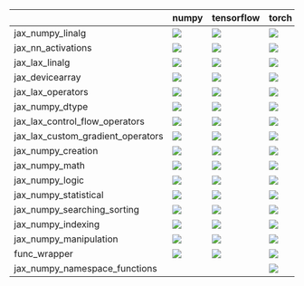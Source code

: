 |                                   | numpy                                                                                                                                                                        | tensorflow                                                                                                                                                                   | torch                                                                                                                                                                        | jax                                                                                                                                                                          |
|:----------------------------------|:-----------------------------------------------------------------------------------------------------------------------------------------------------------------------------|:-----------------------------------------------------------------------------------------------------------------------------------------------------------------------------|:-----------------------------------------------------------------------------------------------------------------------------------------------------------------------------|:-----------------------------------------------------------------------------------------------------------------------------------------------------------------------------|
| jax_numpy_linalg                  | <a href="Jax Frontend/submodules/jax_numpy_linalg.md" rel="noopener noreferrer" target="_blank"><img src=https://img.shields.io/badge/-failure-red></a>                      | <a href="Jax Frontend/submodules/jax_numpy_linalg.md" rel="noopener noreferrer" target="_blank"><img src=https://img.shields.io/badge/-failure-red></a>                      | <a href="Jax Frontend/submodules/jax_numpy_linalg.md" rel="noopener noreferrer" target="_blank"><img src=https://img.shields.io/badge/-failure-red></a>                      | <a href="Jax Frontend/submodules/jax_numpy_linalg.md" rel="noopener noreferrer" target="_blank"><img src=https://img.shields.io/badge/-failure-red></a>                      |
| jax_nn_activations                | <a href="Jax Frontend/submodules/jax_nn_activations.md" rel="noopener noreferrer" target="_blank"><img src=https://img.shields.io/badge/-failure-red></a>                    | <a href="Jax Frontend/submodules/jax_nn_activations.md" rel="noopener noreferrer" target="_blank"><img src=https://img.shields.io/badge/-failure-red></a>                    | <a href="Jax Frontend/submodules/jax_nn_activations.md" rel="noopener noreferrer" target="_blank"><img src=https://img.shields.io/badge/-failure-red></a>                    | <a href="Jax Frontend/submodules/jax_nn_activations.md" rel="noopener noreferrer" target="_blank"><img src=https://img.shields.io/badge/-failure-red></a>                    |
| jax_lax_linalg                    | <a href="Jax Frontend/submodules/jax_lax_linalg.md" rel="noopener noreferrer" target="_blank"><img src=https://img.shields.io/badge/-success-success></a>                    | <a href="Jax Frontend/submodules/jax_lax_linalg.md" rel="noopener noreferrer" target="_blank"><img src=https://img.shields.io/badge/-success-success></a>                    | <a href="Jax Frontend/submodules/jax_lax_linalg.md" rel="noopener noreferrer" target="_blank"><img src=https://img.shields.io/badge/-success-success></a>                    | <a href="Jax Frontend/submodules/jax_lax_linalg.md" rel="noopener noreferrer" target="_blank"><img src=https://img.shields.io/badge/-success-success></a>                    |
| jax_devicearray                   | <a href="Jax Frontend/submodules/jax_devicearray.md" rel="noopener noreferrer" target="_blank"><img src=https://img.shields.io/badge/-failure-red></a>                       | <a href="Jax Frontend/submodules/jax_devicearray.md" rel="noopener noreferrer" target="_blank"><img src=https://img.shields.io/badge/-failure-red></a>                       | <a href="Jax Frontend/submodules/jax_devicearray.md" rel="noopener noreferrer" target="_blank"><img src=https://img.shields.io/badge/-failure-red></a>                       | <a href="Jax Frontend/submodules/jax_devicearray.md" rel="noopener noreferrer" target="_blank"><img src=https://img.shields.io/badge/-failure-red></a>                       |
| jax_lax_operators                 | <a href="Jax Frontend/submodules/jax_lax_operators.md" rel="noopener noreferrer" target="_blank"><img src=https://img.shields.io/badge/-failure-red></a>                     | <a href="Jax Frontend/submodules/jax_lax_operators.md" rel="noopener noreferrer" target="_blank"><img src=https://img.shields.io/badge/-failure-red></a>                     | <a href="Jax Frontend/submodules/jax_lax_operators.md" rel="noopener noreferrer" target="_blank"><img src=https://img.shields.io/badge/-success-success></a>                 | <a href="Jax Frontend/submodules/jax_lax_operators.md" rel="noopener noreferrer" target="_blank"><img src=https://img.shields.io/badge/-failure-red></a>                     |
| jax_numpy_dtype                   | <a href="Jax Frontend/submodules/jax_numpy_dtype.md" rel="noopener noreferrer" target="_blank"><img src=https://img.shields.io/badge/-success-success></a>                   | <a href="Jax Frontend/submodules/jax_numpy_dtype.md" rel="noopener noreferrer" target="_blank"><img src=https://img.shields.io/badge/-success-success></a>                   | <a href="Jax Frontend/submodules/jax_numpy_dtype.md" rel="noopener noreferrer" target="_blank"><img src=https://img.shields.io/badge/-success-success></a>                   | <a href="Jax Frontend/submodules/jax_numpy_dtype.md" rel="noopener noreferrer" target="_blank"><img src=https://img.shields.io/badge/-success-success></a>                   |
| jax_lax_control_flow_operators    | <a href="Jax Frontend/submodules/jax_lax_control_flow_operators.md" rel="noopener noreferrer" target="_blank"><img src=https://img.shields.io/badge/-success-success></a>    | <a href="Jax Frontend/submodules/jax_lax_control_flow_operators.md" rel="noopener noreferrer" target="_blank"><img src=https://img.shields.io/badge/-success-success></a>    | <a href="Jax Frontend/submodules/jax_lax_control_flow_operators.md" rel="noopener noreferrer" target="_blank"><img src=https://img.shields.io/badge/-success-success></a>    | <a href="Jax Frontend/submodules/jax_lax_control_flow_operators.md" rel="noopener noreferrer" target="_blank"><img src=https://img.shields.io/badge/-success-success></a>    |
| jax_lax_custom_gradient_operators | <a href="Jax Frontend/submodules/jax_lax_custom_gradient_operators.md" rel="noopener noreferrer" target="_blank"><img src=https://img.shields.io/badge/-success-success></a> | <a href="Jax Frontend/submodules/jax_lax_custom_gradient_operators.md" rel="noopener noreferrer" target="_blank"><img src=https://img.shields.io/badge/-success-success></a> | <a href="Jax Frontend/submodules/jax_lax_custom_gradient_operators.md" rel="noopener noreferrer" target="_blank"><img src=https://img.shields.io/badge/-success-success></a> | <a href="Jax Frontend/submodules/jax_lax_custom_gradient_operators.md" rel="noopener noreferrer" target="_blank"><img src=https://img.shields.io/badge/-success-success></a> |
| jax_numpy_creation                | <a href="Jax Frontend/submodules/jax_numpy_creation.md" rel="noopener noreferrer" target="_blank"><img src=https://img.shields.io/badge/-failure-red></a>                    | <a href="Jax Frontend/submodules/jax_numpy_creation.md" rel="noopener noreferrer" target="_blank"><img src=https://img.shields.io/badge/-failure-red></a>                    | <a href="Jax Frontend/submodules/jax_numpy_creation.md" rel="noopener noreferrer" target="_blank"><img src=https://img.shields.io/badge/-failure-red></a>                    | <a href="Jax Frontend/submodules/jax_numpy_creation.md" rel="noopener noreferrer" target="_blank"><img src=https://img.shields.io/badge/-failure-red></a>                    |
| jax_numpy_math                    | <a href="Jax Frontend/submodules/jax_numpy_math.md" rel="noopener noreferrer" target="_blank"><img src=https://img.shields.io/badge/-failure-red></a>                        | <a href="Jax Frontend/submodules/jax_numpy_math.md" rel="noopener noreferrer" target="_blank"><img src=https://img.shields.io/badge/-failure-red></a>                        | <a href="Jax Frontend/submodules/jax_numpy_math.md" rel="noopener noreferrer" target="_blank"><img src=https://img.shields.io/badge/-failure-red></a>                        | <a href="Jax Frontend/submodules/jax_numpy_math.md" rel="noopener noreferrer" target="_blank"><img src=https://img.shields.io/badge/-failure-red></a>                        |
| jax_numpy_logic                   | <a href="Jax Frontend/submodules/jax_numpy_logic.md" rel="noopener noreferrer" target="_blank"><img src=https://img.shields.io/badge/-failure-red></a>                       | <a href="Jax Frontend/submodules/jax_numpy_logic.md" rel="noopener noreferrer" target="_blank"><img src=https://img.shields.io/badge/-failure-red></a>                       | <a href="Jax Frontend/submodules/jax_numpy_logic.md" rel="noopener noreferrer" target="_blank"><img src=https://img.shields.io/badge/-failure-red></a>                       | <a href="Jax Frontend/submodules/jax_numpy_logic.md" rel="noopener noreferrer" target="_blank"><img src=https://img.shields.io/badge/-failure-red></a>                       |
| jax_numpy_statistical             | <a href="Jax Frontend/submodules/jax_numpy_statistical.md" rel="noopener noreferrer" target="_blank"><img src=https://img.shields.io/badge/-failure-red></a>                 | <a href="Jax Frontend/submodules/jax_numpy_statistical.md" rel="noopener noreferrer" target="_blank"><img src=https://img.shields.io/badge/-failure-red></a>                 | <a href="Jax Frontend/submodules/jax_numpy_statistical.md" rel="noopener noreferrer" target="_blank"><img src=https://img.shields.io/badge/-failure-red></a>                 | <a href="Jax Frontend/submodules/jax_numpy_statistical.md" rel="noopener noreferrer" target="_blank"><img src=https://img.shields.io/badge/-failure-red></a>                 |
| jax_numpy_searching_sorting       | <a href="Jax Frontend/submodules/jax_numpy_searching_sorting.md" rel="noopener noreferrer" target="_blank"><img src=https://img.shields.io/badge/-failure-red></a>           | <a href="Jax Frontend/submodules/jax_numpy_searching_sorting.md" rel="noopener noreferrer" target="_blank"><img src=https://img.shields.io/badge/-failure-red></a>           | <a href="Jax Frontend/submodules/jax_numpy_searching_sorting.md" rel="noopener noreferrer" target="_blank"><img src=https://img.shields.io/badge/-failure-red></a>           | <a href="Jax Frontend/submodules/jax_numpy_searching_sorting.md" rel="noopener noreferrer" target="_blank"><img src=https://img.shields.io/badge/-failure-red></a>           |
| jax_numpy_indexing                | <a href="Jax Frontend/submodules/jax_numpy_indexing.md" rel="noopener noreferrer" target="_blank"><img src=https://img.shields.io/badge/-failure-red></a>                    | <a href="Jax Frontend/submodules/jax_numpy_indexing.md" rel="noopener noreferrer" target="_blank"><img src=https://img.shields.io/badge/-failure-red></a>                    | <a href="Jax Frontend/submodules/jax_numpy_indexing.md" rel="noopener noreferrer" target="_blank"><img src=https://img.shields.io/badge/-failure-red></a>                    | <a href="Jax Frontend/submodules/jax_numpy_indexing.md" rel="noopener noreferrer" target="_blank"><img src=https://img.shields.io/badge/-failure-red></a>                    |
| jax_numpy_manipulation            | <a href="Jax Frontend/submodules/jax_numpy_manipulation.md" rel="noopener noreferrer" target="_blank"><img src=https://img.shields.io/badge/-failure-red></a>                | <a href="Jax Frontend/submodules/jax_numpy_manipulation.md" rel="noopener noreferrer" target="_blank"><img src=https://img.shields.io/badge/-failure-red></a>                | <a href="Jax Frontend/submodules/jax_numpy_manipulation.md" rel="noopener noreferrer" target="_blank"><img src=https://img.shields.io/badge/-failure-red></a>                | <a href="Jax Frontend/submodules/jax_numpy_manipulation.md" rel="noopener noreferrer" target="_blank"><img src=https://img.shields.io/badge/-failure-red></a>                |
| func_wrapper                      | <a href="Jax Frontend/submodules/func_wrapper.md" rel="noopener noreferrer" target="_blank"><img src=https://img.shields.io/badge/-success-success></a>                      | <a href="Jax Frontend/submodules/func_wrapper.md" rel="noopener noreferrer" target="_blank"><img src=https://img.shields.io/badge/-success-success></a>                      | <a href="Jax Frontend/submodules/func_wrapper.md" rel="noopener noreferrer" target="_blank"><img src=https://img.shields.io/badge/-success-success></a>                      | <a href="Jax Frontend/submodules/func_wrapper.md" rel="noopener noreferrer" target="_blank"><img src=https://img.shields.io/badge/-success-success></a>                      |
| jax_numpy_namespace_functions     |                                                                                                                                                                              |                                                                                                                                                                              | <a href="Jax Frontend/submodules/jax_numpy_namespace_functions.md" rel="noopener noreferrer" target="_blank"><img src=https://img.shields.io/badge/-failure-red></a>         | <a href="Jax Frontend/submodules/jax_numpy_namespace_functions.md" rel="noopener noreferrer" target="_blank"><img src=https://img.shields.io/badge/-failure-red></a>         |